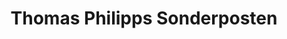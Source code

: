 ---
title: "Thomas Philipps Sonderposten"
url: /kreuztal/thomas-philipps-sonderposten/
shop: Kramladen
---